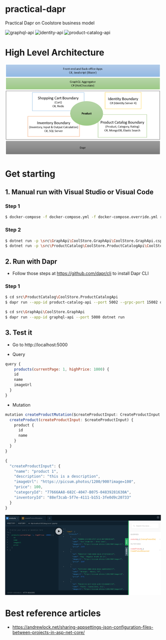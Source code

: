 # practical-dapr
Practical Dapr on Coolstore business model

![graphql-api](https://github.com/thangchung/practical-dapr/workflows/graphql-ci/badge.svg?branch=master)
![identity-api](https://github.com/thangchung/practical-dapr/workflows/identity-ci/badge.svg?branch=master)
![product-catalog-api](https://github.com/thangchung/practical-dapr/workflows/product-catalog-ci/badge.svg?branch=master)

# High Level Architecture

![](assets/high_level_architecture.png)

# Get starting

## 1. Manual run with Visual Studio or Visual Code

### Step 1

```bash
$ docker-compose -f docker-compose.yml -f docker-compose.override.yml run sqlserver
```

### Step 2

```bash
$ dotnet run -p \src\GraphApi\CoolStore.GraphApi\CoolStore.GraphApi.csproj
$ dotnet run -p \src\ProductCatalog\CoolStore.ProductCatalogApi\CoolStore.ProductCatalogApi.csproj
```

## 2. Run with Dapr

- Follow those steps at https://github.com/dapr/cli to install Dapr CLI

### Step 1

```bash
$ cd src\ProductCatalog\CoolStore.ProductCatalogApi
$ dapr run --app-id product-catalog-api --port 5002 --grpc-port 15002 dotnet run
```

```bash
$ cd src\GraphApi\CoolStore.GraphApi
$ dapr run --app-id graphql-api --port 5000 dotnet run
```

## 3. Test it

- Go to http://localhost:5000

- Query

```js
query {
    products(currentPage: 1, highPrice: 1000) {
    id
    name
    imageUrl
  }
}
```

- Mutation

```js
mutation createProductMutation($createProductInput: CreateProductInput!) {
  createProduct(createProductInput: $createProductInput) {
    product {
      id
      name
    }
  }
}
```

```js
{
  "createProductInput": {
    "name": "product 1",
    "description": "this is a description",
    "imageUrl": "https://picsum.photos/1200/900?image=100",
    "price": 100,
    "categoryId": "77666AA8-682C-4047-B075-04839281630A",
    "inventoryId": "88ef3cab-5f7e-4111-b151-3fe0d9c20733"
  }
}
```

![](assets/graphql_playground.png)

# Best reference articles
- https://andrewlock.net/sharing-appsettings-json-configuration-files-between-projects-in-asp-net-core/
